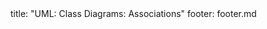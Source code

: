 <frontmatter>
title: "UML: Class Diagrams: Associations"
footer: footer.md
</frontmatter>

<include src="container-inPage-asFlat.md" boilerplate />